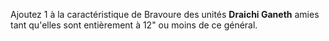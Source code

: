 Ajoutez 1 à la caractéristique de Bravoure des unités **Draichi Ganeth** amies tant qu'elles sont entièrement à 12" ou moins de ce général. 